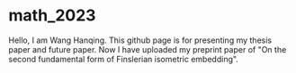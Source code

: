 # math_2023

Hello, I am Wang Hanqing. This github page is for presenting my thesis paper and future paper. Now I have uploaded my preprint paper of "On the second fundamental form of Finslerian isometric embedding". 
